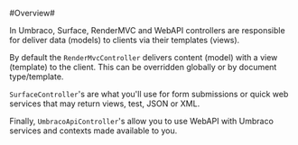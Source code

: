#Overview#

In Umbraco, Surface, RenderMVC and WebAPI controllers are responsible for deliver data (models) to clients via their templates (views).

By default the `RenderMvcController` delivers content (model) with a view (template) to the client.  This can be overridden globally or by document type/template.

`SurfaceController`'s are what you'll use for form submissions or quick web services that may return views, test, JSON or XML.

Finally, `UmbracoApiController`'s allow you to use WebAPI with Umbraco services and contexts made available to you.